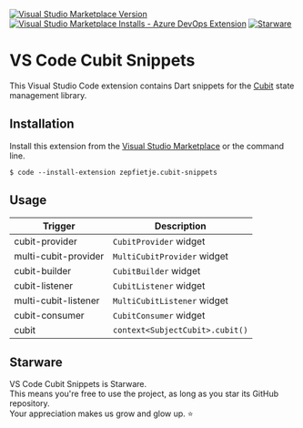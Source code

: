 [![Visual Studio Marketplace Version](https://img.shields.io/visual-studio-marketplace/v/zepfietje.cubit-snippets)](https://marketplace.visualstudio.com/items?itemName=zepfietje.cubit-snippets)
[![Visual Studio Marketplace Installs - Azure DevOps Extension](https://img.shields.io/visual-studio-marketplace/azure-devops/installs/total/zepfietje.cubit-snippets)](https://marketplace.visualstudio.com/items?itemName=zepfietje.cubit-snippets)
[![Starware](https://img.shields.io/badge/Starware-⭐-black?labelColor=f9b00d)](https://github.com/zepfietje/starware)

# VS Code Cubit Snippets

This Visual Studio Code extension contains Dart snippets for the [Cubit](https://github.com/felangel/cubit) state management library.

## Installation

Install this extension from the [Visual Studio Marketplace](https://marketplace.visualstudio.com/items?itemName=zepfietje.cubit-snippets) or the command line.

```console
$ code --install-extension zepfietje.cubit-snippets
```

## Usage

| Trigger              | Description                     |
| -------------------- | ------------------------------- |
| cubit-provider       | `CubitProvider` widget          |
| multi-cubit-provider | `MultiCubitProvider` widget     |
| cubit-builder        | `CubitBuilder` widget           |
| cubit-listener       | `CubitListener` widget          |
| multi-cubit-listener | `MultiCubitListener` widget     |
| cubit-consumer       | `CubitConsumer` widget          |
| cubit                | `context<SubjectCubit>.cubit()` |

## Starware

VS Code Cubit Snippets is Starware.  
This means you're free to use the project, as long as you star its GitHub repository.  
Your appreciation makes us grow and glow up. ⭐

